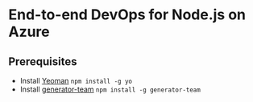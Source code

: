 # End-to-end DevOps for Node.js on Azure

## Prerequisites

* Install [Yeoman](http://yeoman.io/)
`npm install -g yo`
* Install [generator-team](http://donovanbrown.com/post/yo-Team)
`npm install -g generator-team`